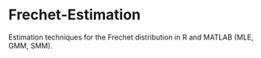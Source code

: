 # Frechet-Estimation
Estimation techniques for the Frechet distribution in R and MATLAB (MLE, GMM, SMM).
